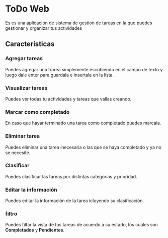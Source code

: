 # ToDo Web
Es es una aplicacion de sistema de gestion de tareas en la que puedes gestionar y organizar tus actividades

## Caracteristicas

### Agregar tareas
Puedes agregar una trarea simplemente escribiendo en el campo de texto y luego dale enter para guardala e insertala en la lista.

### Visualizar tareas
Puedes ver todas tu actividades y tareas que vallas creando.

### Marcar como completado
En caso que hayar terminado una tarea como completado puedes marcala.

### Eliminar tarea
Puedes eliminar una tarea inecesaria o las que se haya completado y ya no se necesite.

### Clasificar
Puedes clasificar las tareas por distintas categorias y prioridad.

### Editar la información
Puedes editar la información de la tarea icluyendo su clasificación.

### filtro
Puedes filtar la vista de tus tareas de acuerdo a su estado, los cuales son **Completados** y **Pendientes**.